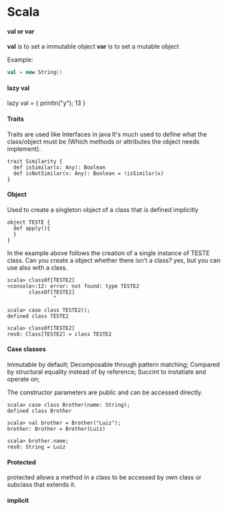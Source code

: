 # Scala

#### val or var
**val** is to set a immutable object
**var** is to set a mutable object

Example:

```scala
val = new String()
```

#### lazy val
lazy val = { println("y"); 13 }

#### Traits

Traits are used like Interfaces in java
It's much used to define what the class/object must be (Which methods or attributes the object needs implement).

```
trait Similarity {
  def isSimilar(x: Any): Boolean
  def isNotSimilar(x: Any): Boolean = !isSimilar(x)
}
```

#### Object

Used to create a singleton object of a class that is defined implicitly

```
object TESTE {
  def apply(){
  }
}
```

In the example above follows the creation of a single instance of TESTE class.
Can you create a object whether there isn't a class? yes, but you can use also with a class.

```
scala> classOf[TESTE2]
<console>:12: error: not found: type TESTE2
       classOf[TESTE2]
               ^

scala> case class TESTE2();
defined class TESTE2

scala> classOf[TESTE2]
res8: Class[TESTE2] = class TESTE2
```

#### Case classes

Immutable by default;
Decomposable through pattern matching;
Compared by structural equality instead of by reference;
Succint to instatiate and operate on;

The constructor parameters are public and can be accessed directly.

```
scala> case class Brother(name: String);
defined class Brother

scala> val brother = Brother("Luiz");
brother: Brother = Brother(Luiz)

scala> brother.name;
res0: String = Luiz

```
#### Protected

protected allows a method in a class to be accessed by own class or subclass that extends it.

#### implicit

